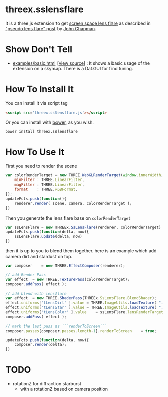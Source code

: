 threex.sslensflare
==================

It is a three.js extension to get 
[screen space lens flare](http://www.gamedev.net/topic/621602-screen-space-psuedo-lens-flare/)
as described in 
["pseudo lens flare" post](http://john-chapman-graphics.blogspot.fr/2013/02/pseudo-lens-flare.html)
by 
[John Chapman](http://john-chapman-graphics.blogspot.fr).


Show Don't Tell
===============
* [examples/basic.html](http://jeromeetienne.github.io/threex.sslensflare/examples/basic.html)
\[[view source](https://github.com/jeromeetienne/threex.sslensflare/blob/master/examples/basic.html)\] :
It shows a basic usage of the extension on a skymap. There is a Dat.GUI for find tuning.

How To Install It
=================

You can install it via script tag

```html
<script src='threex.sslensflare.js'></script>
```

Or you can install with [bower](http://bower.io/), as you wish.

```bash
bower install threex.sslensflare
```


How To Use It
=============

First you need to render the scene 

```javascript
var colorRenderTarget = new THREE.WebGLRenderTarget(window.innerWidth, window.innerHeight, {
	minFilter : THREE.LinearFilter,
	magFilter : THREE.LinearFilter,
	format    : THREE.RGBFormat,
});
updateFcts.push(function(){
	renderer.render( scene, camera, colorRenderTarget );    
})
```

Then you generate the lens flare base on ```colorRenderTarget```

```javascript
var ssLensFlare	= new THREEx.SsLensFlare(renderer, colorRenderTarget)
updateFcts.push(function(delta, now){
	ssLensFlare.update(delta, now)
})
```

then it is up to you to blend them together. here is an example which 
add camera dirt and stardust on top.

```javascript
var composer	= new THREE.EffectComposer(renderer);

// add Render Pass
var effect	= new THREE.TexturePass(colorRenderTarget);
composer.addPass( effect );

// add blend with lensflare
var effect	= new THREE.ShaderPass(THREEx.SsLensFlare.BlendShader);
effect.uniforms['tLensDirt' ].value	= THREE.ImageUtils.loadTexture( "../images/lensdirt.png" )
effect.uniforms['tLensStar' ].value	= THREE.ImageUtils.loadTexture( "../images/lensstar.png" )
effect.uniforms['tLensColor' ].value	= ssLensFlare.lensRenderTarget
composer.addPass( effect );	

// mark the last pass as ```renderToScreen```
composer.passes[composer.passes.length-1].renderToScreen	= true;

updateFcts.push(function(delta, now){
	composer.render(delta);
})	
```

TODO
====
* rotationZ for diffraction starburst
  * with a rotationZ based on camera position 
